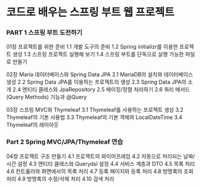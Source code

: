 # 코드로 배우는 스프링 부트 웹 프로젝트

### PART 1 스프링 부트 도전하기

01장 프로젝트를 위한 준비
1.1 개발 도구의 준비
1.2 Spring initializr를 이용한 프로젝트 생성
1.3 스프링 프로젝트 실행해 보기
1.4 스프링 부트를 단독으로 실행 가능한 파일로 만들기

02장 Maria 데이터베이스와 Spring Data JPA
2.1 MariaDB의 설치와 데이터베이스 생성
2.2 Spring Data JPA를 이용하는 프로젝트의 생성
2.3 Spring Data JPA의 소개
2.4 엔티티 클래스와 JpaRepository
2.5 페이징/정렬 처리하기
2.6 쿼리 메서드(Query Methods) 기능과 @Query

03장 스프링 MVC와 Thymeleaf
3.1 Thymeleaf를 사용하는 프로젝트 생성
3.2 Thymeleaf의 기본 사용법
3.3 Thymeleaf의 기본 객체와 LocalDateTime
3.4 Thymeleaf의 레이아웃

### Part 2 Spring MVC/JPA/Thymeleaf 연습

04장 프로젝트 구조 만들기
4.1 프로젝트의 와이어프레임
4.2 자동으로 처리되는 날짜/시간 설정
4.3 엔티티 클래스와 Querydsl 설정
4.4 서비스 계층과 DTO
4.5 목록 처리
4.6 컨트롤러와 화면에서의 목록 처리
4.7 등록 페이지와 등록 처리
4.8 방명록의 조회 처리
4.9 방명록의 수정/삭제 처리
4.10 검색 처리
